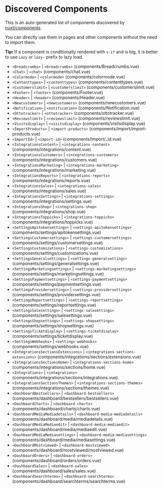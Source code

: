 # Discovered Components

This is an auto-generated list of components discovered by [nuxt/components](https://github.com/nuxt/components).

You can directly use them in pages and other components without the need to import them.

**Tip:** If a component is conditionally rendered with `v-if` and is big, it is better to use `Lazy` or `lazy-` prefix to lazy load.

- `<Breadcrumbs>` | `<breadcrumbs>` (components/Breadcrumbs.vue)
- `<Chat>` | `<chat>` (components/chat.vue)
- `<Colormode>` | `<colormode>` (components/colormode.vue)
- `<Contenttypes>` | `<contenttypes>` (components/contenttypes.vue)
- `<Customerslimit>` | `<customerslimit>` (components/customerslimit.vue)
- `<Footer>` | `<footer>` (components/Footer.vue)
- `<Header>` | `<header>` (components/Header.vue)
- `<Newcustomers>` | `<newcustomers>` (components/newcustomers.vue)
- `<Notification>` | `<notification>` (components/Notification.vue)
- `<Ottotracker>` | `<ottotracker>` (components/ottotracker.vue)
- `<Reviewslimit>` | `<reviewslimit>` (components/reviewslimit.vue)
- `<Visitsdisplay>` | `<visitsdisplay>` (components/visitsdisplay.vue)
- `<ImportProducts>` | `<import-products>` (components/import/import-products.vue)
- `<ImportId>` | `<import-id>` (components/import/_id.vue)
- `<IntegrationsContent>` | `<integrations-content>` (components/integrations/content.vue)
- `<IntegrationsCustomers>` | `<integrations-customers>` (components/integrations/customers.vue)
- `<IntegrationsMarketing>` | `<integrations-marketing>` (components/integrations/marketing.vue)
- `<IntegrationsReports>` | `<integrations-reports>` (components/integrations/reports.vue)
- `<IntegrationsSales>` | `<integrations-sales>` (components/integrations/sales.vue)
- `<IntegrationsSettings>` | `<integrations-settings>` (components/integrations/settings.vue)
- `<IntegrationsShop>` | `<integrations-shop>` (components/integrations/shop.vue)
- `<IntegrationsToppicks>` | `<integrations-toppicks>` (components/integrations/toppicks.vue)
- `<SettingsApitokensettings>` | `<settings-apitokensettings>` (components/settings/apitokensettings.vue)
- `<SettingsCustomersettings>` | `<settings-customersettings>` (components/settings/customersettings.vue)
- `<SettingsCustomizations>` | `<settings-customizations>` (components/settings/customizations.vue)
- `<SettingsGeneralsettings>` | `<settings-generalsettings>` (components/settings/generalsettings.vue)
- `<SettingsMarketingsettings>` | `<settings-marketingsettings>` (components/settings/marketingsettings.vue)
- `<SettingsPaymentsettings>` | `<settings-paymentsettings>` (components/settings/paymentsettings.vue)
- `<SettingsProvidersettings>` | `<settings-providersettings>` (components/settings/providersettings.vue)
- `<SettingsReportsettings>` | `<settings-reportsettings>` (components/settings/reportsettings.vue)
- `<SettingsSalesettings>` | `<settings-salesettings>` (components/settings/salesettings.vue)
- `<SettingsShopsettings>` | `<settings-shopsettings>` (components/settings/shopsettings.vue)
- `<SettingsTicketdisplay>` | `<settings-ticketdisplay>` (components/settings/ticketdisplay.vue)
- `<SettingsWebhooks>` | `<settings-webhooks>` (components/settings/webhooks.vue)
- `<IntegrationsSectionsExtensions>` | `<integrations-sections-extensions>` (components/integrations/sections/extensions.vue)
- `<IntegrationsSectionsHome>` | `<integrations-sections-home>` (components/integrations/sections/home.vue)
- `<Integrations>` | `<integrations>` (components/integrations/sections/integrations.vue)
- `<IntegrationsSectionsThemes>` | `<integrations-sections-themes>` (components/integrations/sections/themes.vue)
- `<DashboardBestsellers>` | `<dashboard-bestsellers>` (components/dashboard/bestsellers/bestsellers.vue)
- `<DashboardCharts>` | `<dashboard-charts>` (components/dashboard/charts/charts.vue)
- `<DashboardMediaMediadetails>` | `<dashboard-media-mediadetails>` (components/dashboard/media/mediadetails.vue)
- `<DashboardMediaMediaedit>` | `<dashboard-media-mediaedit>` (components/dashboard/media/mediaedit.vue)
- `<DashboardMediaMediasettings>` | `<dashboard-media-mediasettings>` (components/dashboard/media/mediasettings.vue)
- `<DashboardMostviewed>` | `<dashboard-mostviewed>` (components/dashboard/mostviewed/mostviewed.vue)
- `<DashboardOrders>` | `<dashboard-orders>` (components/dashboard/orders/orders.vue)
- `<DashboardSales>` | `<dashboard-sales>` (components/dashboard/sales/sales.vue)
- `<DashboardSearchterms>` | `<dashboard-searchterms>` (components/dashboard/searchterms/searchterms.vue)
